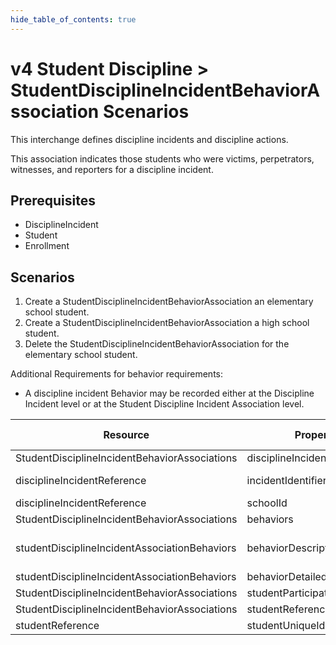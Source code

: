 ```yaml
---
hide_table_of_contents: true
---
```


# v4 Student Discipline > StudentDisciplineIncidentBehaviorAssociation Scenarios

This interchange defines discipline incidents and discipline actions.

This association indicates those students who were victims, perpetrators,
witnesses, and reporters for a discipline incident.

## Prerequisites

* DisciplineIncident
* Student
* Enrollment

## Scenarios

1. Create a StudentDisciplineIncidentBehaviorAssociation an elementary school student.
2. Create a StudentDisciplineIncidentBehaviorAssociation a high school student.
3. Delete the StudentDisciplineIncidentBehaviorAssociation for the elementary school student.

Additional Requirements for behavior requirements:

* A discipline incident Behavior may be recorded either at the Discipline
  Incident level or at the Student Discipline Incident Association level.

| Resource                                      | Property Name                      | Is Collection | Data Type                                        | Required / Optional | Scenario 1: POST                            | Scenario 2: POST                            |
| --------------------------------------------- | ---------------------------------- | ------------- | ------------------------------------------------ | ------------------- | ------------------------------------------ | ------------------------------------------ |
| StudentDisciplineIncidentBehaviorAssociations | disciplineIncidentReference        | FALSE         | disciplineIncidentReference                      | REQUIRED            |                                            |                                            |
| disciplineIncidentReference                   | incidentIdentifier                 | FALSE         | string                                           | REQUIRED            | ["1" if possible | system value] | ["2" if possible | system value] |
| disciplineIncidentReference                   | schoolId                           | FALSE         | integer                                          | REQUIRED            | 255901107                                  | 255901001                                  |
| StudentDisciplineIncidentBehaviorAssociations | behaviors                          | TRUE          | studentDisciplineIncidentAssociationBehavior[] | REQUIRED            |                                            |                                            |
| studentDisciplineIncidentAssociationBehaviors | behaviorDescriptor                 | FALSE         | behaviorDescriptor                               | REQUIRED            | School Code of Conduct                     | State Offense                              |
| studentDisciplineIncidentAssociationBehaviors | behaviorDetailedDescription        | FALSE         | string                                           | OPTIONAL            |                                            |                                            |
| StudentDisciplineIncidentBehaviorAssociations | studentParticipationCodeDescriptor | FALSE         | string                                           | REQUIRED            | Perpetrator                                | Perpetrator                                |
| StudentDisciplineIncidentBehaviorAssociations | studentReference                   | FALSE         | studentReference                                 | REQUIRED            |                                            |                                            |
| studentReference                              | studentUniqueId                    | FALSE         | string                                           | REQUIRED            | 111111                                     | 222222                                     |
